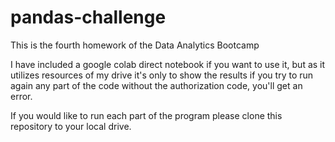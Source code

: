 # pandas-challenge
This is the fourth homework of the Data Analytics Bootcamp

I have included a google colab direct notebook if you want to use it, but as it utilizes resources of my drive it's only to show the results if you try to run again any part of the code without the authorization code, you'll get an error. 

If you would like to run each part of the program please clone this repository to your local drive.



